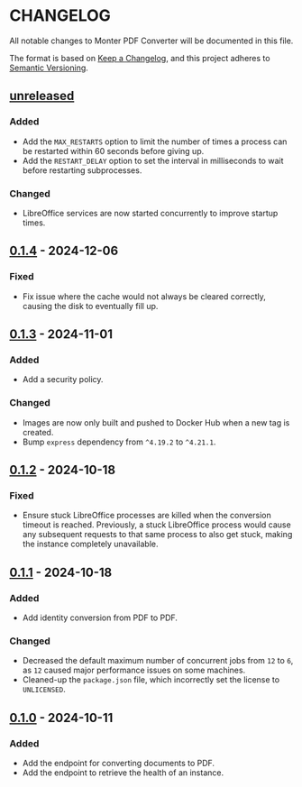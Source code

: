 CHANGELOG
=========

All notable changes to Monter PDF Converter will be documented in this file.

The format is based on [Keep a Changelog](https://keepachangelog.com/en/1.1.0/), and this project adheres to
[Semantic Versioning](https://semver.org/spec/v2.0.0.html).


## [unreleased]

### Added

- Add the `MAX_RESTARTS` option to limit the number of times a process can be restarted within 60 seconds before giving up.
- Add the `RESTART_DELAY` option to set the interval in milliseconds to wait before restarting subprocesses.

### Changed

- LibreOffice services are now started concurrently to improve startup times.

## [0.1.4] - 2024-12-06

### Fixed

- Fix issue where the cache would not always be cleared correctly, causing the disk to eventually fill up.

## [0.1.3] - 2024-11-01

### Added

- Add a security policy.

### Changed

- Images are now only built and pushed to Docker Hub when a new tag is created.
- Bump `express` dependency from `^4.19.2` to `^4.21.1`.

## [0.1.2] - 2024-10-18

### Fixed

- Ensure stuck LibreOffice processes are killed when the conversion timeout is reached. Previously, a stuck LibreOffice
  process would cause any subsequent requests to that same process to also get stuck, making the instance completely
  unavailable.

## [0.1.1] - 2024-10-18

### Added

- Add identity conversion from PDF to PDF.

### Changed

- Decreased the default maximum number of concurrent jobs from `12` to `6`, as `12` caused major performance issues on 
  some machines.
- Cleaned-up the `package.json` file, which incorrectly set the license to `UNLICENSED`.

## [0.1.0] - 2024-10-11

### Added

- Add the endpoint for converting documents to PDF.
- Add the endpoint to retrieve the health of an instance.

[unreleased]: https://github.com/Monter-Leefstijl/pdfconverter/compare/0.1.4...HEAD
[0.1.4]: https://github.com/Monter-Leefstijl/pdfconverter/compare/0.1.3...0.1.4
[0.1.3]: https://github.com/Monter-Leefstijl/pdfconverter/compare/0.1.2...0.1.3
[0.1.2]: https://github.com/Monter-Leefstijl/pdfconverter/compare/0.1.1...0.1.2
[0.1.1]: https://github.com/Monter-Leefstijl/pdfconverter/compare/0.1.0...0.1.1
[0.1.0]: https://github.com/Monter-Leefstijl/pdfconverter/releases/tag/0.1.0
